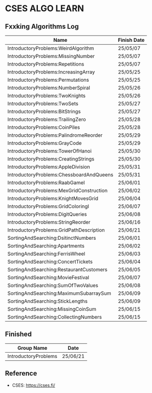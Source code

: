 # CSES ALGO LEARN

## Fxxking Algorithms Log

|Name|Finish Date|
|-|-|
|IntroductoryProblems:WeirdAlgorithm|25/05/07|
|IntroductoryProblems:MissingNumber|25/05/07|
|IntroductoryProblems:Repetitions|25/05/07|
|IntroductoryProblems:IncreasingArray|25/05/25|
|IntroductoryProblems:Permutations|25/05/25|
|IntroductoryProblems:NumberSpiral|25/05/26|
|IntroductoryProblems:TwoKnights|25/05/26|
|IntroductoryProblems:TwoSets|25/05/27|
|IntroductoryProblems:BitStrings|25/05/27|
|IntroductoryProblems:TrailingZero|25/05/28|
|IntroductoryProblems:CoinPiles|25/05/28|
|IntroductoryProblems:PalindromeReorder|25/05/29|
|IntroductoryProblems:GrayCode|25/05/29|
|IntroductoryProblems:TowerOfHanoi|25/05/30|
|IntroductoryProblems:CreatingStrings|25/05/30|
|IntroductoryProblems:AppleDivision|25/05/31|
|IntroductoryProblems:ChessboardAndQueens|25/05/31|
|IntroductoryProblems:RaabGameI|25/06/01|
|IntroductoryProblems:MexGridConstruction|25/06/02|
|IntroductoryProblems:KnightMovesGrid|25/06/04|
|IntroductoryProblems:GridColoringI|25/06/07|
|IntroductoryProblems:DigitQueries|25/06/08|
|IntroductoryProblems:StringReorder|25/06/16|
|IntroductoryProblems:GridPathDescription|25/06/21|
|SortingAndSearching:DsitinctNumbers|25/06/01|
|SortingAndSearching:Apartments|25/06/02|
|SortingAndSearching:FerrisWheel|25/06/03|
|SortingAndSearching:ConcertTickets|25/06/04|
|SortingAndSearching:RestaurantCustomers|25/06/05|
|SortingAndSearching:MovieFestival|25/06/07|
|SortingAndSearching:SumOfTwoValues|25/06/08|
|SortingAndSearching:MaximumSubarraySum|25/06/09|
|SortingAndSearching:StickLengths|25/06/09|
|SortingAndSearching:MissingCoinSum|25/06/15|
|SortingAndSearching:CollectingNumbers|25/06/15|

## Finished

| Group Name | Date |
|-|-|
|IntroductoryProblems | 25/06/21|

## Reference

- CSES: <https://cses.fi/>
